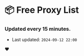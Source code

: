 # :package: Free Proxy List
### Updated every 15 minutes.

- Last updated: `2024-09-12 22:00`

:heart:

